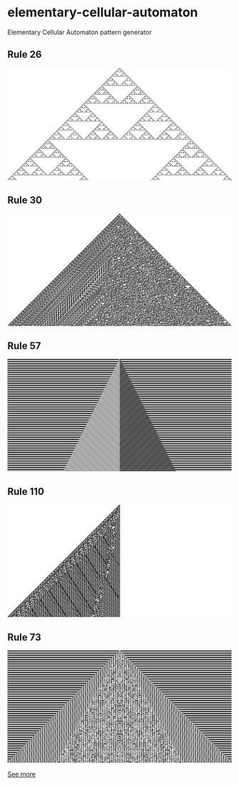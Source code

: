 # elementary-cellular-automaton

Elementary Cellular Automaton pattern generator

## Rule 26
![](images/26.png "Rule 26")

## Rule 30
![](images/30.png "Rule 30")

## Rule 57
![](images/57.png "Rule 57")

## Rule 110
![](images/110.png "Rule 110")

## Rule 73
![](images/73.png "Rule 73")

[See more](https://github.com/rickybas/elementary-cellular-automaton/tree/master/images)
